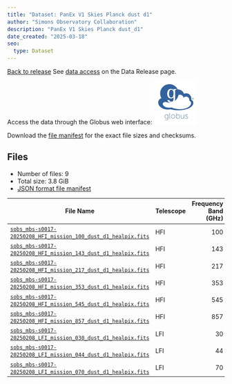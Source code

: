 ```yaml
---
title: "Dataset: PanEx V1 Skies Planck dust d1"
author: "Simons Observatory Collaboration"
description: "PanEx V1 Skies Planck dust_d1"
date_created: "2025-03-18"
seo:
  type: Dataset
---
```


[Back to release](./panexv1-planck.html#datasets)
See [data access](./panexv1-planck.html#data-access) on the Data Release page.

Access the data through the Globus web interface: [![Download via Globus](images/globus-logo.png)](https://app.globus.org/file-manager?origin_id=53b2a147-ae9d-4bbf-9d18-3b46d133d4bb&origin_path=%2Fpanexp_v1_planck%2Fdust_d1%2F)

Download the [file manifest](https://g-0a470a.6b7bd8.0ec8.data.globus.org/panexp_v1_planck/dust_d1/manifest.json) for the exact file sizes and checksums.

## Files

- Number of files: 9
- Total size: 3.8 GiB
- [JSON format file manifest](https://g-0a470a.6b7bd8.0ec8.data.globus.org/panexp_v1_planck/dust_d1/manifest.json)

|                                                                                              File Name                                                                                               | Telescope | Frequency Band (GHz) | Pixelization |   Size    |
| ---------------------------------------------------------------------------------------------------------------------------------------------------------------------------------------------------- | --------- | -------------------: | ------------ | --------- |
| [`sobs_mbs-s0017-20250208_HFI_mission_100_dust_d1_healpix.fits`](https://g-0a470a.6b7bd8.0ec8.data.globus.org/panexp_v1_planck/dust_d1/sobs_mbs-s0017-20250208_HFI_mission_100_dust_d1_healpix.fits) | HFI       |                  100 | healpix      | 576.0 MiB |
| [`sobs_mbs-s0017-20250208_HFI_mission_143_dust_d1_healpix.fits`](https://g-0a470a.6b7bd8.0ec8.data.globus.org/panexp_v1_planck/dust_d1/sobs_mbs-s0017-20250208_HFI_mission_143_dust_d1_healpix.fits) | HFI       |                  143 | healpix      | 576.0 MiB |
| [`sobs_mbs-s0017-20250208_HFI_mission_217_dust_d1_healpix.fits`](https://g-0a470a.6b7bd8.0ec8.data.globus.org/panexp_v1_planck/dust_d1/sobs_mbs-s0017-20250208_HFI_mission_217_dust_d1_healpix.fits) | HFI       |                  217 | healpix      | 576.0 MiB |
| [`sobs_mbs-s0017-20250208_HFI_mission_353_dust_d1_healpix.fits`](https://g-0a470a.6b7bd8.0ec8.data.globus.org/panexp_v1_planck/dust_d1/sobs_mbs-s0017-20250208_HFI_mission_353_dust_d1_healpix.fits) | HFI       |                  353 | healpix      | 576.0 MiB |
| [`sobs_mbs-s0017-20250208_HFI_mission_545_dust_d1_healpix.fits`](https://g-0a470a.6b7bd8.0ec8.data.globus.org/panexp_v1_planck/dust_d1/sobs_mbs-s0017-20250208_HFI_mission_545_dust_d1_healpix.fits) | HFI       |                  545 | healpix      | 576.0 MiB |
| [`sobs_mbs-s0017-20250208_HFI_mission_857_dust_d1_healpix.fits`](https://g-0a470a.6b7bd8.0ec8.data.globus.org/panexp_v1_planck/dust_d1/sobs_mbs-s0017-20250208_HFI_mission_857_dust_d1_healpix.fits) | HFI       |                  857 | healpix      | 576.0 MiB |
| [`sobs_mbs-s0017-20250208_LFI_mission_030_dust_d1_healpix.fits`](https://g-0a470a.6b7bd8.0ec8.data.globus.org/panexp_v1_planck/dust_d1/sobs_mbs-s0017-20250208_LFI_mission_030_dust_d1_healpix.fits) | LFI       |                   30 | healpix      | 144.0 MiB |
| [`sobs_mbs-s0017-20250208_LFI_mission_044_dust_d1_healpix.fits`](https://g-0a470a.6b7bd8.0ec8.data.globus.org/panexp_v1_planck/dust_d1/sobs_mbs-s0017-20250208_LFI_mission_044_dust_d1_healpix.fits) | LFI       |                   44 | healpix      | 144.0 MiB |
| [`sobs_mbs-s0017-20250208_LFI_mission_070_dust_d1_healpix.fits`](https://g-0a470a.6b7bd8.0ec8.data.globus.org/panexp_v1_planck/dust_d1/sobs_mbs-s0017-20250208_LFI_mission_070_dust_d1_healpix.fits) | LFI       |                   70 | healpix      | 144.0 MiB |
